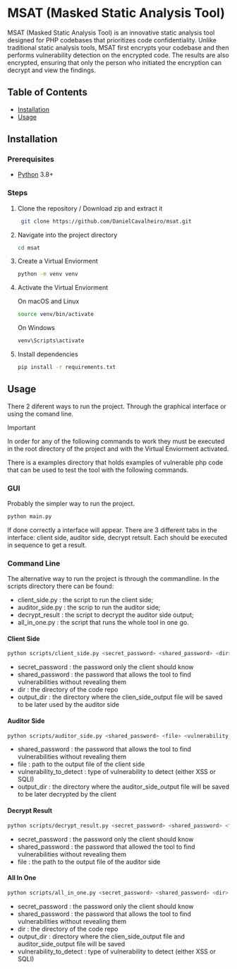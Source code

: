 # MSAT (Masked Static Analysis Tool)

MSAT (Masked Static Analysis Tool) is an innovative static analysis tool designed for PHP codebases that prioritizes code confidentiality. Unlike traditional static analysis tools, MSAT first encrypts your codebase and then performs vulnerability detection on the encrypted code. The results are also encrypted, ensuring that only the person who initiated the encryption can decrypt and view the findings.

## Table of Contents

- [Installation](#installation)
- [Usage](#usage)

## Installation

### Prerequisites

- [Python](https://www.python.org/) 3.8+

### Steps

1. Clone the repository / Download zip and extract it

   ```bash
    git clone https://github.com/DanielCavalheiro/msat.git
    ```

3. Navigate into the project directory
    ```bash
    cd msat
    ```

4. Create a Virtual Enviorment

    ```bash
   python -m venv venv
   ```

6. Activate the Virtual Enviorment

    On macOS and Linux
   ```bash
   source venv/bin/activate
   ```
   On Windows
   ```bash
   venv\Scripts\activate
   ```

8. Install dependencies

    ```bash
    pip install -r requirements.txt
    ```

## Usage

There 2 diferent ways to run the project. Through the graphical interface or using the comand line.

> [!IMPORTANT]
> In order for any of the following commands to work they must be executed in the root directory of the project and with the Virtual Enviorment activated.

There is a examples directory that holds examples of vulnerable php code that can be used to test the tool with the following commands.

### GUI

Probably the simpler way to run the project.

```bash
python main.py
```
If done correctly a interface will appear. There are 3 different tabs in the interface: client side, auditor side, decrypt retsult. Each should be executed in sequence to get a result.

### Command Line

The alternative way to run the project is through the commandline. In the scripts directory there can be found:
  - client_side.py : the script to run the client side;
  - auditor_side.py : the scrip to run the auditor side;
  - decrypt_result : the script to decrypt the auditor side output;
  - all_in_one.py : the script that runs the whole tool in one go.

#### Client Side

```bash
python scripts/client_side.py <secret_password> <shared_password> <dir> <output_dir> 
```
  - secret_password : the password only the client should know
  - shared_password : the password that allows the tool to find vulnerabilities without revealing them
  - dir : the directory of the code repo
  - output_dir : the directory where the clien_side_output file will be saved to be later used by the auditor side

#### Auditor Side

```bash
python scripts/auditor_side.py <shared_password> <file> <vulnerability_to_detect> <output_dir>
```
 - shared_password : the password that allows the tool to find vulnerabilities without revealing them
 - file : path to the output file of the client side
 - vulnerability_to_detect : type of vulnerability to detect (either XSS or SQLI)
 - output_dir : the directory where the auditor_side_output file will be saved to be later decrypted by the client

#### Decrypt Result

```bash
python scripts/decrypt_result.py <secret_password> <shared_password> <file>
```
  - secret_password : the password only the client should know
  - shared_password : the password that allowed the tool to find vulnerabilities without revealing them
  - file : the path to the output file of the auditor side

#### All In One

```bash
python scripts/all_in_one.py <secret_password> <shared_password> <dir> <output_dir> <vulnerability_to_detect>
```
  - secret_password : the password only the client should know
  - shared_password : the password that allows the tool to find vulnerabilities without revealing them
  - dir : the directory of the code repo
  - output_dir : directory where the clien_side_output file and auditor_side_output file will be saved
  - vulnerability_to_detect : type of vulnerability to detect (either XSS or SQLI)



